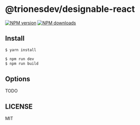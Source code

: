 # @trionesdev/designable-react

[![NPM version](https://img.shields.io/npm/v/@trionesdev/designable-react.svg?style=flat)](https://npmjs.org/package/@trionesdev/designable-react)
[![NPM downloads](http://img.shields.io/npm/dm/@trionesdev/designable-react.svg?style=flat)](https://npmjs.org/package/@trionesdev/designable-react)

## Install

```bash
$ yarn install
```

```bash
$ npm run dev
$ npm run build
```

## Options

TODO

## LICENSE

MIT
